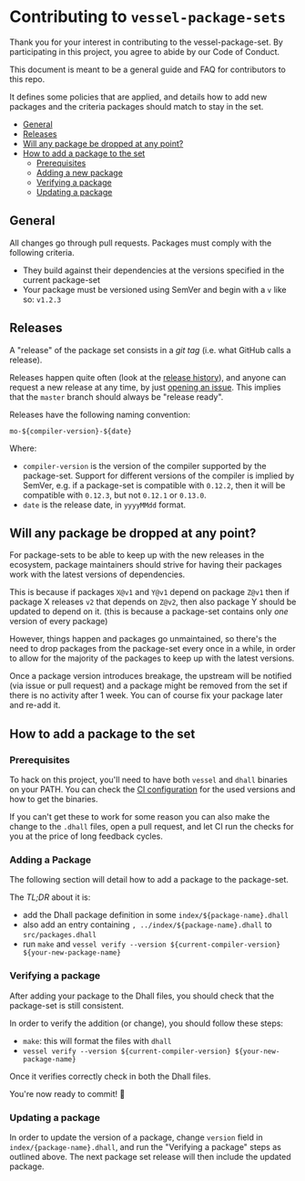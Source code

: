 # Contributing to `vessel-package-sets`

Thank you for your interest in contributing to the vessel-package-set. By participating in this project, you agree to abide by our Code of Conduct.

This document is meant to be a general guide and FAQ for contributors to this repo.

It defines some policies that are applied, and details how to add new packages and the criteria packages should match to stay in the set.


- [General](#general)
- [Releases](#releases)
- [Will any package be dropped at any point?](#will-any-package-be-dropped-at-any-point)
- [How to add a package to the set](#how-to-add-a-package-to-the-set)
  - [Prerequisites](#prerequisites)
  - [Adding a new package](#adding-a-new-package)
  - [Verifying a package](#verifying-a-package)
  - [Updating a package](#updating-a-package)


## General

All changes go through pull requests.
Packages must comply with the following criteria.
- They build against their dependencies at the versions specified in the current package-set
- Your package must be versioned using SemVer and begin with a `v` like so: `v1.2.3`

## Releases

A "release" of the package set consists in a *git tag* (i.e. what GitHub calls a release).

Releases happen quite often (look at the [release history][releases]), and anyone can request a new release at any time, by just [opening an issue][issues].
This implies that the `master` branch should always be "release ready".

Releases have the following naming convention:
```
mo-${compiler-version}-${date}
```

Where:
- `compiler-version` is the version of the compiler supported by the package-set.
  Support for different versions of the compiler is implied by SemVer, e.g. if a package-set is compatible with `0.12.2`, then it will be compatible with `0.12.3`, but not `0.12.1` or `0.13.0`.
- `date` is the release date, in `yyyyMMdd` format.

## Will any package be dropped at any point?

For package-sets to be able to keep up with the new releases in the ecosystem, package maintainers should strive for having their packages work with the latest versions of dependencies.

This is because if packages `X@v1` and `Y@v1` depend on package `Z@v1` then if package X releases `v2` that depends on `Z@v2`, then also package Y should be updated to depend on it. (this is because a package-set contains only *one* version of every package)

However, things happen and packages go unmaintained, so there's the need to drop packages from the package-set every once in a while, in order to allow for the majority of the packages to keep up with the latest versions.

Once a package version introduces breakage, the upstream will be notified (via issue or pull request) and a package might be removed from the set if there is no activity after 1 week.
You can of course fix your package later and re-add it.

## How to add a package to the set

### Prerequisites

To hack on this project, you'll need to have both `vessel` and `dhall` binaries on your PATH. You can check the [CI configuration][ci] for the used versions and how to get the binaries.

If you can't get these to work for some reason you can also make the change to the `.dhall` files, open a pull request, and let CI run the checks for you at the price of long feedback cycles.

### Adding a Package

The following section will detail how to add a package to the package-set.

The *TL;DR* about it is:
- add the Dhall package definition in some `index/${package-name}.dhall`
- also add an entry containing `, ../index/${package-name}.dhall` to `src/packages.dhall`
- run `make` and `vessel verify --version ${current-compiler-version} ${your-new-package-name}`


### Verifying a package

After adding your package to the Dhall files, you should check that the package-set is still consistent.

In order to verify the addition (or change), you should follow these steps:
- `make`: this will format the files with `dhall`
- `vessel verify --version ${current-compiler-version} ${your-new-package-name}`

Once it verifies correctly check in both the Dhall files.

You're now ready to commit! 🙂

### Updating a package

In order to update the version of a package, change `version` field in `index/{package-name}.dhall`, and run the "Verifying a package" steps as outlined above. The next package set release will then include the updated package.

[dhall]: https://github.com/dhall-lang/dhall-haskell
[releases]: https://github.com/dfinity/vessel-package-set/releases
[issues]: https://github.com/dfinity/vessel-package-set/issues
[vessel]: https://github.com/dfinity/vessel
[ci]: https://github.com/dfinity/vessel-package-set/blob/master/.github/workflows/ci.yml

